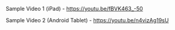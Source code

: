 
Sample Video 1 (iPad) - https://youtu.be/fBVK463_-50

Sample Video 2 (Android Tablet) - https://youtu.be/n4vizAg19sU